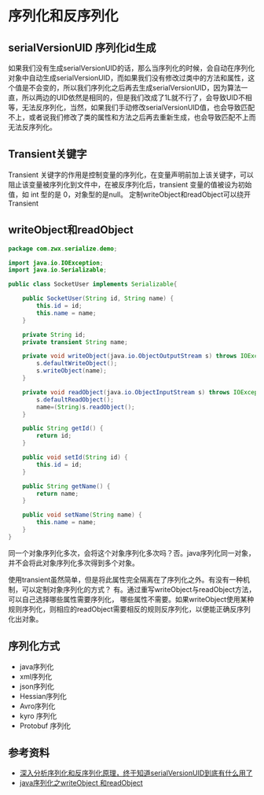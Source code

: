 # 序列化和反序列化

## serialVersionUID 序列化id生成

如果我们没有生成serialVersionUID的话，那么当序列化的时候，会自动在序列化对象中自动生成serialVersionUID，而如果我们没有修改过类中的方法和属性，这个值是不会变的，所以我们序列化之后再去生成serialVersionUID，因为算法一直，所以两边的UID依然是相同的，但是我们改成了1L就不行了，会导致UID不相等，无法反序列化，当然，如果我们手动修改serialVersionUID值，也会导致匹配不上，或者说我们修改了类的属性和方法之后再去重新生成，也会导致匹配不上而无法反序列化。

## Transient关键字

Transient 关键字的作用是控制变量的序列化，在变量声明前加上该关键字，可以阻止该变量被序列化到文件中，在被反序列化后，transient 变量的值被设为初始值，如 int 型的是 0，对象型的是null。
定制writeObject和readObject可以绕开Transient

## writeObject和readObject

```java
package com.zwx.serialize.demo;

import java.io.IOException;
import java.io.Serializable;

public class SocketUser implements Serializable{

    public SocketUser(String id, String name) {
        this.id = id;
        this.name = name;
    }

    private String id;
    private transient String name;

    private void writeObject(java.io.ObjectOutputStream s) throws IOException {
        s.defaultWriteObject();
        s.writeObject(name);
    }

    private void readObject(java.io.ObjectInputStream s) throws IOException, ClassNotFoundException {
        s.defaultReadObject();
        name=(String)s.readObject();
    }

    public String getId() {
        return id;
    }

    public void setId(String id) {
        this.id = id;
    }

    public String getName() {
        return name;
    }

    public void setName(String name) {
        this.name = name;
    }
}

```

同一个对象序列化多次，会将这个对象序列化多次吗？否。java序列化同一对象，并不会将此对象序列化多次得到多个对象。

使用transient虽然简单，但是将此属性完全隔离在了序列化之外。有没有一种机制，可以定制对象序列化的方式？
有。通过重写writeObject与readObject方法，可以自己选择哪些属性需要序列化， 哪些属性不需要。如果writeObject使用某种规则序列化，则相应的readObject需要相反的规则反序列化，以便能正确反序列化出对象。

## 序列化方式

- java序列化
- xml序列化
- json序列化
- Hessian序列化
- Avro序列化
- kyro 序列化
- Protobuf 序列化

## 参考资料

- [深入分析序列化和反序列化原理，终于知道serialVersionUID到底有什么用了](https://blog.csdn.net/zwx900102/article/details/107675524)
- [java序列化之writeObject 和readObject](https://blog.csdn.net/qq_35462323/article/details/106569701)